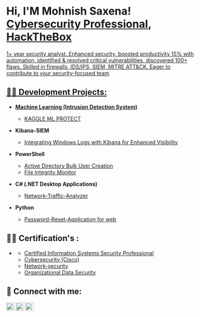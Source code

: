 <h1>Hi, I'M Mohnish Saxena! <br/>  <a href="https://www.linkedin.com/in/mohnishsaxena21">Cybersecurity Professional</a>, <a href="https://app.hackthebox.com/profile/1761072">HackTheBox </h1>

1+ year security analyst. Enhanced security, boosted productivity 15% with automation, identified & resolved critical vulnerabilities, discovered 100+ flaws. Skilled in firewalls, IDS/IPS, SIEM, MITRE ATT&CK. Eager to contribute to your security-focused team

<h2>👨‍💻 Development Projects:</h2>

- <b>Machine Learning  (Intrusion Detection System) </b>
  - [KAGGLE ML PROTECT ](https://www.kaggle.com/code/mohnishsaxena2121/ddos-code)

- <b>Kibana-SIEM </b>
   - [Integrating Windows Logs with Kibana for Enhanced Visibility ](https://github.com/Mohnishs21/Kibana-SIEM)

- <b>PowerShell</b>
  - [Active Directory Bulk User Creation](https://github.com/Mohnishs21/-Active-Directory-Bulk-User-Creation-)
  - [File Integrity Monitor](https://github.com/Mohnishs21/Integrity-File)
- <b>C# (.NET Desktop Applications)</b>
  - [Network-Traffic-Analyzer](https://github.com/Mohnishs21/Network-Traffic-Analyzer)

- <b>Python</b>
  - [Password-Reset-Application for web](https://github.com/Mohnishs21/Password-Reset-Application)

<h2>👨‍💻 Certification's :</h2>

- <b> </b>
  - [Certified Information Systems Security Professional  ](https://app.cybrary.it/courses/api/certificate/C-e50c98ef9-5517b2/view)
  - [Cybersecurity (Cisco)](https://drive.google.com/file/d/1ZUt68S_whbtDiThNkl6BYfPj5ng2e1ev/view?usp=sharing)
  - [Network-security ](https://app.cybrary.it/courses/api/certificate/CC-bf6bc8ed-c119-4c7b-825f-36dc6d208181/view)
  - [Organizational Data Security](https://app.cybrary.it/courses/api/certificate/SC-e50c98ef9-2bd4b/view)
     

<h2> 🤳 Connect with me:</h2>


[<img align="left" alt=" | Twitter" width="22px" src="https://cdn.jsdelivr.net/npm/simple-icons@v3/icons/twitter.svg" />][twitter]
[<img align="left" alt="| LinkedIn" width="22px" src="https://cdn.jsdelivr.net/npm/simple-icons@v3/icons/linkedin.svg" />][linkedin]
[<img align="left" alt=" | Instagram" width="22px" src="https://cdn.jsdelivr.net/npm/simple-icons@v3/icons/instagram.svg" />][instagram]

[twitter]: https://twitter.com/Ynnus21Saxena
[instagram]: https://www.instagram.com/saxena.sunny/?igsh=b201NHF5aXN3NzJt
[linkedin]: https://www.linkedin.com/in/mohnishsaxena21

<!--
**.

Here are some ideas to get you started:

- 🔭 I’m currently working on ...
- 🌱 I’m currently learning ...
- 👯 I’m looking to collaborate on ...
- 🤔 I’m looking for help with ...
- 💬 Ask me about ...
- 📫 How to reach me: ...
- 😄 Pronouns: ...
- ⚡ Fun fact: ...
-->
